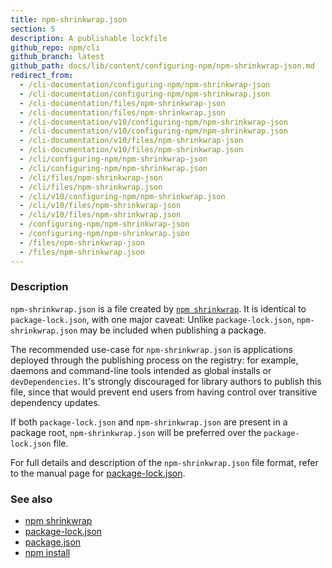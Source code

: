 ```yaml
---
title: npm-shrinkwrap.json
section: 5
description: A publishable lockfile
github_repo: npm/cli
github_branch: latest
github_path: docs/lib/content/configuring-npm/npm-shrinkwrap-json.md
redirect_from:
  - /cli-documentation/configuring-npm/npm-shrinkwrap-json
  - /cli-documentation/configuring-npm/npm-shrinkwrap.json
  - /cli-documentation/files/npm-shrinkwrap-json
  - /cli-documentation/files/npm-shrinkwrap.json
  - /cli-documentation/v10/configuring-npm/npm-shrinkwrap-json
  - /cli-documentation/v10/configuring-npm/npm-shrinkwrap.json
  - /cli-documentation/v10/files/npm-shrinkwrap-json
  - /cli-documentation/v10/files/npm-shrinkwrap.json
  - /cli/configuring-npm/npm-shrinkwrap-json
  - /cli/configuring-npm/npm-shrinkwrap.json
  - /cli/files/npm-shrinkwrap-json
  - /cli/files/npm-shrinkwrap.json
  - /cli/v10/configuring-npm/npm-shrinkwrap.json
  - /cli/v10/files/npm-shrinkwrap-json
  - /cli/v10/files/npm-shrinkwrap.json
  - /configuring-npm/npm-shrinkwrap-json
  - /configuring-npm/npm-shrinkwrap.json
  - /files/npm-shrinkwrap-json
  - /files/npm-shrinkwrap.json
---
```


### Description

`npm-shrinkwrap.json` is a file created by [`npm shrinkwrap`](/cli/v10/commands/npm-shrinkwrap). It is identical to `package-lock.json`, with one major caveat: Unlike `package-lock.json`, `npm-shrinkwrap.json` may be included when publishing a package.

The recommended use-case for `npm-shrinkwrap.json` is applications deployed through the publishing process on the registry: for example, daemons and command-line tools intended as global installs or `devDependencies`. It's strongly discouraged for library authors to publish this file, since that would prevent end users from having control over transitive dependency updates.

If both `package-lock.json` and `npm-shrinkwrap.json` are present in a package root, `npm-shrinkwrap.json` will be preferred over the `package-lock.json` file.

For full details and description of the `npm-shrinkwrap.json` file format, refer to the manual page for [package-lock.json](/cli/v10/configuring-npm/package-lock-json).

### See also

- [npm shrinkwrap](/cli/v10/commands/npm-shrinkwrap)
- [package-lock.json](/cli/v10/configuring-npm/package-lock-json)
- [package.json](/cli/v10/configuring-npm/package-json)
- [npm install](/cli/v10/commands/npm-install)
